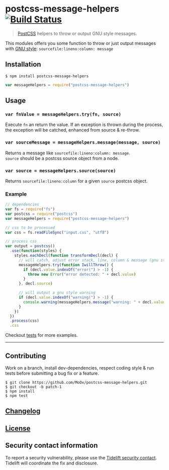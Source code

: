 # postcss-message-helpers [![Build Status](https://travis-ci.org/MoOx/postcss-message-helpers.png)](https://travis-ci.org/MoOx/postcss-message-helpers)

> [PostCSS](https://github.com/postcss/postcss) helpers to throw or output GNU style messages.

This modules offers you some function to throw or just output messages with [GNU style](https://www.gnu.org/prep/standards/html_node/Errors.html): `sourcefile:lineno:column: message`

## Installation

```console
$ npm install postcss-message-helpers
```

```js
var messageHelpers = require("postcss-message-helpers")
```

## Usage

### `var fnValue = messageHelpers.try(fn, source)`

Execute `fn` an return the value.
If an exception is thrown during the process, the exception will be catched, enhanced from source & re-throw.

### `var sourceMessage = messageHelpers.message(message, source)`

Returns a message like `sourcefile:lineno:column: message`.  
`source` should be a postcss source object from a node.

### `var source = messageHelpers.source(source)`

Returns `sourcefile:lineno:column` for a given `source` postcss object.

### Example

```js
// dependencies
var fs = require("fs")
var postcss = require("postcss")
var messageHelpers = require("postcss-message-helpers")

// css to be processed
var css = fs.readFileSync("input.css", "utf8")

// process css
var output = postcss()
  .use(function(styles) {
    styles.eachDecl(function transformDecl(decl) {
      // will catch, adjust error stack, line, column & message (gnu style) then re-throw
      messageHelpers.try(function IwillThrow() {
        if (decl.value.indexOf("error(") > -1) {
          throw new Error("error detected: " + decl.value)
        }
      }, decl.source)

      // will output a gnu style warning
      if (decl.value.indexOf("warning(") > -1) {
        console.warning(messageHelpers.message("warning: " + decl.value, decl.source))
      }
    })
  })
  .process(css)
  .css
```

Checkout [tests](test) for more examples.

---

## Contributing

Work on a branch, install dev-dependencies, respect coding style & run tests before submitting a bug fix or a feature.

    $ git clone https://github.com/MoOx/postcss-message-helpers.git
    $ git checkout -b patch-1
    $ npm install
    $ npm test

## [Changelog](CHANGELOG.md)

## [License](LICENSE)

## Security contact information

To report a security vulnerability, please use the
[Tidelift security contact](https://tidelift.com/security).
Tidelift will coordinate the fix and disclosure.

